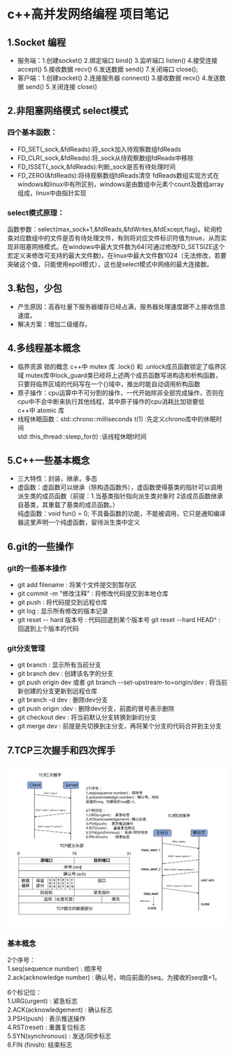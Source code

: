 # c++高并发网络编程  项目笔记  
## 1.Socket 编程  
- 服务端：1.创建socket()  2.绑定端口 bind()  3.监听端口 listen()  4.接受连接 accept()  5.接收数据 recv()  6.发送数据 send()  7.关闭端口 close();  
- 客户端：1.创建socket()  2.连接服务器 connect()  3.接收数据 recv()  4.发送数据 send()  5.关闭连接 close()  

## 2.非阻塞网络模式 select模式  
### 四个基本函数：  
 - FD_SET(_sock,&fdReads):将_sock加入待观察数组fdReads  
 - FD_CLR(_sock,&fdReads):将_sock从待观察数组fdReads中移除  
 - FD_ISSET(_sock,&fdReads):判断_sock是否有待处理时间  
 - FD_ZERO(&fdReads):将待观察数组fdReads清空
fdReads数组实现方式在windows和linux中有所区别，windows是由数组中元素个count及数组array组成，linux中由指针实现  
### select模式原理：  
  函数参数：select(max_sock+1,&fdReads,&fdWrites,&fdExcept,flag)。轮询检查对应数组中的文件是否有待处理文件，有则将对应文件标识符值为true，从而实现非阻塞网络模式。在windows中最大文件数为64(可通过修改FD_SETSIZE这个宏定义来修改可支持的最大文件数)，在linux中最大文件数1024（无法修改，若要突破这个值，只能使用epoll模式），这也是select模式中网络的最大连接数。
  
## 3.粘包，少包  
 - 产生原因：高吞吐量下服务器缓存已经占满，服务器处理速度跟不上接收信息速度。  
 - 解决方案：增加二级缓存。  
  
## 4.多线程基本概念
 - 临界资源 锁的概念 c++中 mutex 库  .lock() 和 .unlock成员函数锁定了临界区域
	mutex库中lock_guard类已经将上述两个成员函数写进构造和析构函数，只要将临界区域的代码写在一个{}域中，推出时能自动调用析构函数
 - 原子操作：cpu运算中不可分割的操作，一代开始除非全部完成操作，否则在cpu中不会中断来执行其他线程，其中原子操作的cpu消耗比加锁要低  
	c++中 atomic 库    
 - 线程休眠函数：std::chrono::milliseconds t(1)    :先定义chrono库中的休眠时间  
	            std::this_thread::sleep_for(t)     :该线程休眠t时间
  
## 5.C++一些基本概念    
- 三大特性：封装，继承，多态
- 虚函数：虚函数可以继承（除构造函数外），虚函数使得基类的指针可以调用派生类的成员函数（前提：1.当基类指针指向派生类对象时 2该成员函数继承自基类，其重载了基类的成员函数。）  
	纯虚函数：void fun() = 0; 不具备函数的功能，不能被调用，它只是通知编译器这里声明一个纯虚函数，留待派生类中定义  
  
## 6.git的一些操作  
### git的一些基本操作  
 - git add filename : 将某个文件提交到暂存区  
 - git commit -m "修改注释"  : 将修改代码提交到本地仓库  
 - git push : 将代码提交到远程仓库  
 - git log : 显示所有修改的版本记录  
 - git reset -- hard 版本号 : 代码回退到某个版本号  git reset --hard HEAD^ : 回退到上个版本的代码
### git分支管理  
 - git branch : 显示所有当前分支  
 - git branch dev : 创建该名字的分支  
 - git push origin dev 或者 git branch --set-upstream-to=origin/dev : 将当前新创建的分支更新到远程仓库  
 - git branch -d dev : 删除dev分支  
 - git push origin :dev : 删除dev分支，前面的冒号表示删除
 - git checkout dev : 将当前默认分支转换到新的分支  
 - git merge dev : 前提是先切换到主分支，再将某个分支的代码合并到主分支  
 ## 7.TCP三次握手和四次挥手  
 ![image](https://github.com/Ye-Xiao12/network_programming/blob/master/picture/%E4%B8%89%E6%AC%A1%E6%8F%A1%E6%89%8B%E5%9B%9B%E6%AC%A1%E6%8C%A5%E6%89%8B.svg)  
### 基本概念  
2个序号：  
1.seq(sequence number) : 顺序号  
2.ack(acknowledge number) : 确认号，响应前面的seq，为接收的seq值+1。  
  
6个标记位：  
1.URG(urgent) : 紧急标志  
2.ACK(acknowledgement) : 确认标志  
3.PSH(push) : 表示推送操作  
4.RST(reset) : 重置复位标志  
5.SYN(synchronous) : 发送/同步标志  
6.FIN (finish): 结束标志  


